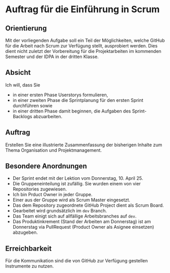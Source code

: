 # Auftrag für die Einführung in Scrum

## Orientierung

Mit der vorliegenden Aufgabe soll ein Teil der Möglichkeiten, welche GitHub
für die Arbeit nach Scrum zur Verfügung stellt, ausprobiert werden. Dies dient
nicht zuletzt der Vorbereitung für die Projektarbeiten im kommenden Semester und
der IDPA in der dritten Klasse. 

## Absicht

Ich will, dass Sie
* in einer ersten Phase Userstorys formulieren,
* in einer zweiten Phase die Sprintplanung für den ersten Sprint durchführen sowie
* in einer dritten Phase damit beginnen, die Aufgaben des Sprint-Backlogs abzuarbeiten.

## Auftrag

Erstellen Sie eine illustrierte Zusammenfassung der bisherigen Inhalte zum Thema
Organisation und Projektmanagement.

## Besondere Anordnungen

* Der Sprint endet mit der Lektion vom Donnerstag, 10. April 25.
* Die Gruppeneinteilung ist zufällig. Sie wurden einem von vier 
  Repositories zugewiesen.
* Ich bin Prduct Owner in jeder Gruppe.
* Einer aus der Gruppe wird als Scrum Master eingesetzt.
* Das dem Repository zugeordnete GitHub Project dient als Scrum Board.
* Gearbeitet wird grundsätzlich im `dev` Branch.
* Das Team einigt sich auf allfällige Arbeitsbranches auf `dev`.
* Das Produktinkrement (Stand der Arbeiten am Donnerstag) ist am Donnerstag
  via PullRequest (Product Owner als Asignee einsetzen) abzugeben.

## Erreichbarkeit

Für die Kommunikation sind die von GitHub zur Verfügung gestellen
Instrumente zu nutzen.
